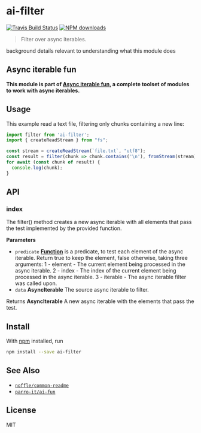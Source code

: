 # ai-filter

[![Travis Build Status](https://img.shields.io/travis/parro-it/ai-filter/master.svg)](http://travis-ci.org/parro-it/ai-filter)
[![NPM downloads](https://img.shields.io/npm/dt/ai-filter.svg)](https://npmjs.org/package/ai-filter)

> Filter over async iterables.

background details relevant to understanding what this module does

## Async iterable fun

**This module is part of
[Async iterable fun](https://github.com/parro-it/ai-fun), a complete toolset of
modules to work with async iterables.**

## Usage

This example read a text file, filtering only chunks containing a new line:

```js
import filter from 'ai-filter';
import { createReadStream } from "fs";

const stream = createReadStream(`file.txt`, "utf8");
const result = filter(chunk => chunk.contains('\n'), fromStream(stream))
for await (const chunk of result) {
  console.log(chunk);
}
```

## API

<!-- Generated by documentation.js. Update this documentation by updating the source code. -->

### index

The filter() method creates a new async iterable
with all elements that pass the test implemented
by the provided function.

**Parameters**

-   `predicate` **[Function](https://developer.mozilla.org/en-US/docs/Web/JavaScript/Reference/Statements/function)** is a predicate, to test each element of the async iterable. Return true to keep the element, false otherwise, taking three arguments:
    1 - element - The current element being processed in the async iterable.
    2 - index - The index of the current element being processed in the async iterable.
    3 - iterable - The async iterable filter was called upon.
-   `data` **AsyncIterable** The source async iterable to filter.

Returns **AsyncIterable** A new async iterable with the elements that pass the test.

## Install

With [npm](https://npmjs.org/) installed, run

```bash
npm install --save ai-filter
```

## See Also

-   [`noffle/common-readme`](https://github.com/noffle/common-readme)
-   [`parro-it/ai-fun`](https://github.com/parro-it/ai-fun)

## License

MIT
